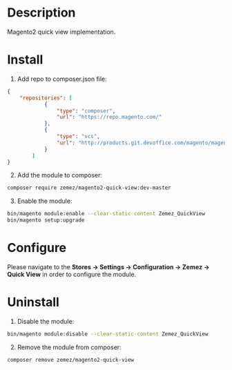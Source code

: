Description
===========
Magento2 quick view implementation.

Install
=======

1. Add repo to composer.json file:
```json
{
    "repositories": [
            {
                "type": "composer",
                "url": "https://repo.magento.com/"
            },
            {
                "type": "vcs",
                "url": "http://products.git.devoffice.com/magento/magento2-quick-view.git"
            }
        ]
}
```

2. Add the module to composer:
```bash
composer require zemez/magento2-quick-view:dev-master
```

3. Enable the module:
```bash
bin/magento module:enable --clear-static-content Zemez_QuickView
bin/magento setup:upgrade
```

Configure
=========

Please navigate to the **Stores -> Settings -> Configuration -> Zemez -> Quick View** in order to configure the module.

Uninstall
=========

1. Disable the module:
```bash
bin/magento module:disable --clear-static-content Zemez_QuickView
```

2. Remove the module from composer:
```bash
composer remove zemez/magento2-quick-view
```